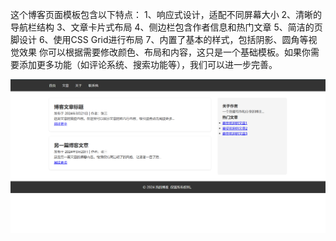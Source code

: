 这个博客页面模板包含以下特点：
1、响应式设计，适配不同屏幕大小
2、清晰的导航栏结构
3、文章卡片式布局
4、侧边栏包含作者信息和热门文章
5、简洁的页脚设计
6、使用CSS Grid进行布局
7、内置了基本的样式，包括阴影、圆角等视觉效果
你可以根据需要修改颜色、布局和内容，这只是一个基础模板。如果你需要添加更多功能（如评论系统、搜索功能等），我们可以进一步完善。

![alt text](image-1.png)

